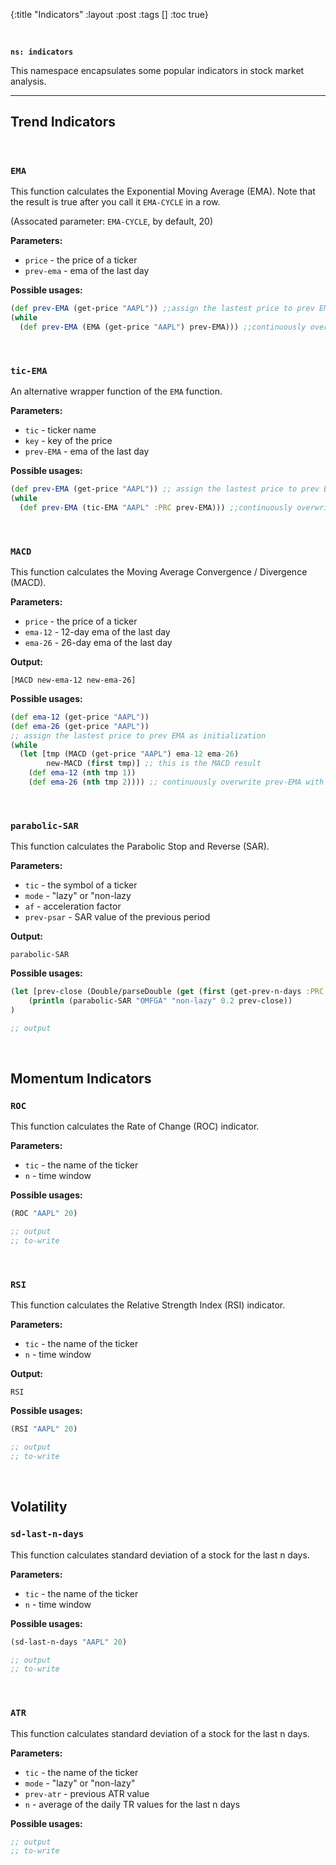 {:title "Indicators"
 :layout :post
 :tags  []
 :toc true}

<br>

**`ns: indicators`**

This namespace encapsulates some popular indicators in stock market analysis.

---

## Trend Indicators

<br>

### `EMA`

This function calculates the Exponential Moving Average (EMA). Note that the result is true after you call it `EMA-CYCLE` in a row.

(Assocated parameter: `EMA-CYCLE`, by default, 20)

**Parameters:**

- `price` - the price of a ticker
- `prev-ema` - ema of the last day

**Possible usages:**

```clojure
(def prev-EMA (get-price "AAPL")) ;;assign the lastest price to prev EMA as initialization
(while
  (def prev-EMA (EMA (get-price "AAPL") prev-EMA))) ;;continuously overwrite prev-EMA with the latest result
```

<br>

### `tic-EMA`

An alternative wrapper function of the `EMA` function.

**Parameters:**

- `tic` - ticker name
- `key` - key of the price
- `prev-EMA` - ema of the last day

**Possible usages:**

```clojure
(def prev-EMA (get-price "AAPL")) ;; assign the lastest price to prev EMA as initialization
(while
  (def prev-EMA (tic-EMA "AAPL" :PRC prev-EMA))) ;;continuously overwrite prev-EMA with the latest result
```

<br>

### `MACD`

This function calculates the Moving Average Convergence / Divergence (MACD).

**Parameters:**

- `price` - the price of a ticker
- `ema-12` - 12-day ema of the last day
- `ema-26` - 26-day ema of the last day

**Output:**

`[MACD new-ema-12 new-ema-26]`

**Possible usages:**

```clojure
(def ema-12 (get-price "AAPL")) 
(def ema-26 (get-price "AAPL"))
;; assign the lastest price to prev EMA as initialization
(while
  (let [tmp (MACD (get-price "AAPL") ema-12 ema-26)
        new-MACD (first tmp)] ;; this is the MACD result
    (def ema-12 (nth tmp 1))
    (def ema-26 (nth tmp 2)))) ;; continuously overwrite prev-EMA with the latest result
```

<br>

### `parabolic-SAR`

This function calculates the Parabolic Stop and Reverse (SAR).

**Parameters:**

- `tic` - the symbol of a ticker
- `mode` - "lazy" or "non-lazy
- `af` - acceleration factor
- `prev-psar` - SAR value of the previous period

**Output:**

`parabolic-SAR`

**Possible usages:**

```clojure
(let [prev-close (Double/parseDouble (get (first (get-prev-n-days :PRC 1 "OMFGA")) :PRC))]
    (println (parabolic-SAR "OMFGA" "non-lazy" 0.2 prev-close))
)

;; output

```

<br>

## Momentum Indicators
### `ROC`

This function calculates the Rate of Change (ROC) indicator.

**Parameters:**

- `tic` - the name of the ticker
- `n` - time window

**Possible usages:**

```clojure
(ROC "AAPL" 20)

;; output
;; to-write
```

<br>

### `RSI`

This function calculates the Relative Strength Index (RSI) indicator.

**Parameters:**

- `tic` - the name of the ticker
- `n` - time window

**Output:**

`RSI`


**Possible usages:**

```clojure
(RSI "AAPL" 20)

;; output
;; to-write
```

<br>

## Volatility
### `sd-last-n-days`

This function calculates standard deviation of a stock for the last n days.

**Parameters:**

- `tic` - the name of the ticker
- `n` - time window

**Possible usages:**

```clojure
(sd-last-n-days "AAPL" 20)

;; output
;; to-write
```
<br>

### `ATR`

This function calculates standard deviation of a stock for the last n days.

**Parameters:**

- `tic` - the name of the ticker
- `mode` - "lazy" or "non-lazy"
- `prev-atr` - previous ATR value
- `n` - average of the daily TR values for the last n days

**Possible usages:**

```clojure
;; output
;; to-write
```
<br>